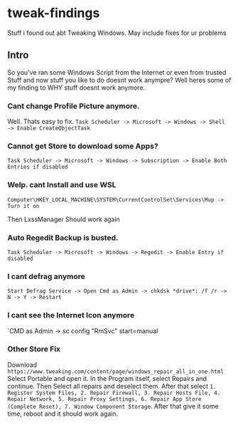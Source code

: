 # tweak-findings
Stuff i found out abt Tweaking Windows. May include fixes for ur problems


## Intro

So you've ran some Windows Script from the Internet or even from trusted Stuff and now stuff you like to do doesnt work anympre?
Well heres some of my finding to WHY stuff doesnt work anymore.


### Cant change Profile Picture anymore.

Well. Thats easy to fix.
``Task Scheduler -> Microsoft -> Windows -> Shell -> Enable CreateObjectTask``

### Cannot get Store to download some Apps?

`Task Scheduler -> Microsoft -> Windows -> Subscription -> Enable Both Entries if disabled`

### Welp. cant Install and use WSL

`Computer\HKEY_LOCAL_MACHINE\SYSTEM\CurrentControlSet\Services\Mup -> Turn it on`

Then LxssManager Should work again

### Auto Regedit Backup is busted.

`Task Scheduler -> Microsoft -> Windows -> Regedit -> Enable Entry if disabled`

### I cant defrag anymore

`Start Defrag Service -> Open Cmd as Admin -> chkdsk *drive*: /f /r -> N -> Y -> Restart`

### I cant see the Internet Icon anymore

`CMD as Admin -> sc config "RmSvc" start=manual

### Other Store Fix

Download ``https://www.tweaking.com/content/page/windows_repair_all_in_one.html``
Select Portable and open it.
In the Program itself, select Repairs and continue.
Then Select all repairs and deselect them.
After that select 
```1. Register System Files, 2. Repair Firewall, 3. Repair Hosts File, 4. Repair Network, 5. Repair Proxy Settings, 6. Repair App Store (Complete Reset), 7. Window Component Storage```.
After that give it some time, reboot and it should work again.
